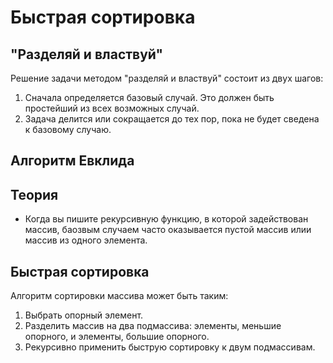 # Быстрая сортировка

## "Разделяй и властвуй"
Решение задачи методом "разделяй и властвуй" состоит из двух шагов:
1. Сначала определяется базовый случай. Это должен быть простейший из всех возможных случай.
2. Задача делится или сокращается до тех пор, пока не будет сведена к базовому случаю.

## Алгоритм Евклида

## Теория
- Когда вы пишите рекурсивную функцию, в которой задействован массив, баозвым случаем часто оказывается пустой массив илии массив из одного элемента.

## Быстрая сортировка
Алгоритм сортировки массива может быть таким:
1. Выбрать опорный элемент.
2. Разделить массив на два подмассива: элементы, меньшие опорного, и элементы, большие опорного.
3. Рекурсивно применить быструю сортировку к двум подмассивам.